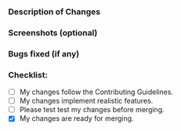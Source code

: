 <!-- Give a brief summary of your changes. -->

### Description of Changes
<!--- Describe your changes in detail. -->

### Screenshots (optional)

### Bugs fixed (if any)
<!-- If you fixed any bugs, describe them here. State issue number if applicable. -->

### Checklist:
<!-- [ ] = Unchecked, [x] = Checked. -->
* [ ] My changes follow the Contributing Guidelines. <!-- See CONTRIBUTING.md to verify. -->
* [ ] My changes implement realistic features. <!-- Only aircraft changes require this. -->
* [ ] Please test test my changes before merging.
* [x] My changes are ready for merging. <!-- Uncheck if you want to decide when to merge. -->
